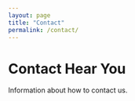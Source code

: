 ```yaml
---
layout: page
title: "Contact"
permalink: /contact/
---
```


# Contact Hear You
Information about how to contact us.

